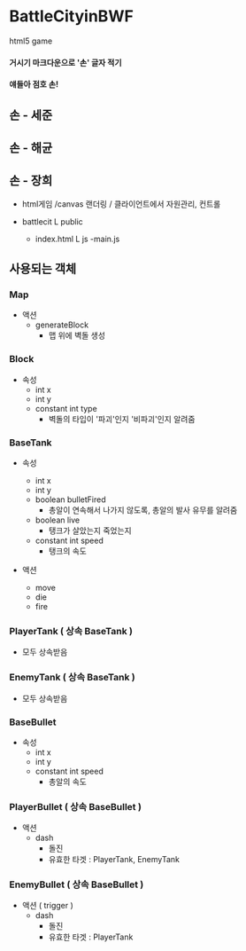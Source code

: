 # BattleCityinBWF
html5 game 

#### 거시기 마크다운으로 '손' 글자 적기
#### 얘들아 점호 손!
## 손 - 세준

## 손 - 해균
## 손 - 장희

- html게임 /canvas 랜더링 / 클라이언트에서 자원관리, 컨트롤

- battlecit
 L public 
   - index.html
    L js
      -main.js

## 사용되는 객체
### Map
- 액션
	- generateBlock
		- 맵 위에 벽돌 생성

### Block
- 속성
	- int x
	- int y
	- constant int type
		- 벽돌의 타입이 '파괴'인지 '비파괴'인지 알려줌

### BaseTank
- 속성
    - int x
    - int y
    - boolean bulletFired
	    - 총알이 연속해서 나가지 않도록, 총알의 발사 유무를 알려줌
    - boolean live
	    - 탱크가 살았는지 죽었는지
    - constant int speed
	    - 탱크의 속도

- 액션
	- move
	- die
	- fire

### PlayerTank ( 상속 BaseTank )
- 모두 상속받음

### EnemyTank ( 상속 BaseTank )
- 모두 상속받음

### BaseBullet
- 속성
    - int x
    - int y
    - constant int speed
     	- 총알의 속도

### PlayerBullet ( 상속 BaseBullet )
- 액션
	- dash
		- 돌진
		- 유효한 타겟 : PlayerTank, EnemyTank

### EnemyBullet ( 상속 BaseBullet )
- 액션 ( trigger )
	- dash
		- 돌진
		- 유효한 타겟 : PlayerTank
